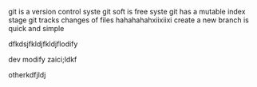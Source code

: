 git is a version control syste
git soft is free syste
git has a mutable index stage
git tracks changes of files
hahahahahxiixiixi
create a new branch is quick and simple

dfkdsjfkldjfkldjflodify 

dev modify
zaici;ldkf




otherkdfjldj
